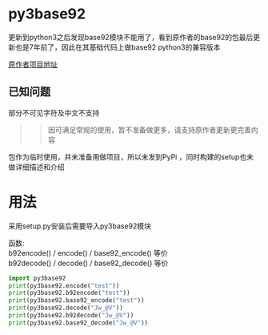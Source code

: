 # py3base92
更新到python3之后发现base92模块不能用了，看到原作者的base92的包最后更新也是7年前了，因此在其基础代码上做base92 python3的兼容版本

[原作者项目地址](https://github.com/thenoviceoof/base92)

## 已知问题  
部分不可见字符及中文不支持
>>因可满足常规的使用，暂不准备做更多，请支持原作者更新更完善内容  

包作为临时使用，并未准备用做项目，所以未发到PyPi ，同时构建的setup也未做详细描述和介绍


# 用法  
采用setup.py安装后需要导入py3base92模块

函数:  
b92encode() / encode() / base92_encode()  等价  
b92decode() / decode() / base92_decode()  等价  

```python
import py3base92
print(py3base92.encode("test"))
print(py3base92.b92encode("test"))
print(py3base92.base92_encode("test"))
print(py3base92.decode("Jw_@V"))
print(py3base92.b92decode("Jw_@V"))
print(py3base92.base92_decode("Jw_@V"))
```
